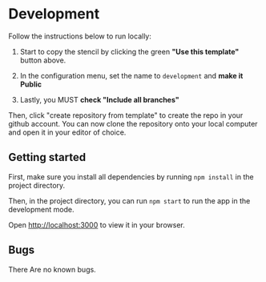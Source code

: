 # Development
Follow the instructions below to run locally:

1) Start to copy the stencil by clicking the green **"Use this template"** button above.

2) In the configuration menu, set the name to `development` and **make it Public**

3) Lastly, you MUST **check "Include all branches"**

Then, click "create repository from template" to create the repo in your github account. You can now clone the repository onto your local computer and open it in your editor of choice.

## Getting started

First, make sure you install all dependencies by running `npm install` in the project directory.

Then, in the project directory, you can run `npm start` to run the app in the development mode.

Open [http://localhost:3000](http://localhost:3000) to view it in your browser.


## Bugs
There Are no known bugs.
